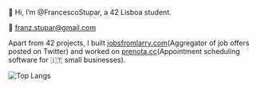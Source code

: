 👋 Hi, I’m @FrancescoStupar, a 42 Lisboa student.

📧 franz.stupar@gmail.com

Apart from 42 projects, I built [jobsfromlarry.com](https://www.jobsfromlarry.com/)(Aggregator of job offers posted on Twitter) and worked on [prenota.cc](https://prenota.cc/)(Appointment scheduling software for 🇮🇹 small businesses).

![Top Langs](https://github-readme-stats.vercel.app/api/top-langs/?username=FrancescoStupar&theme=tokyonight)

<!---
FrancescoStupar/FrancescoStupar is a ✨ special ✨ repository because its `README.md` (this file) appears on your GitHub profile.
You can click the Preview link to take a look at your changes.
--->
